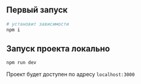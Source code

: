 ## Первый запуск

```sh
# установит зависимости
npm i
```

## Запуск проекта локально

```sh
npm run dev
```

Проект будет доступен по адресу `localhost:3000`
